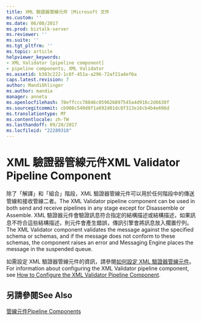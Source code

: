 ```yaml
---
title: XML 驗證器管線元件 |Microsoft 文件
ms.custom: ''
ms.date: 06/08/2017
ms.prod: biztalk-server
ms.reviewer: ''
ms.suite: ''
ms.tgt_pltfrm: ''
ms.topic: article
helpviewer_keywords:
- XML Validator [pipeline component]
- pipeline components, XML Validator
ms.assetid: b383c222-1c8f-451a-a296-72af21a4ef6a
caps.latest.revision: 7
author: MandiOhlinger
ms.author: mandia
manager: anneta
ms.openlocfilehash: 78effccc78846c059626897545a4d916c2d6630f
ms.sourcegitcommit: cb908c540d8f1a692d01dc8f313e16cb4b4e696d
ms.translationtype: MT
ms.contentlocale: zh-TW
ms.lasthandoff: 09/20/2017
ms.locfileid: "22289318"
---
```

# <a name="xml-validator-pipeline-component"></a><span data-ttu-id="d86a1-102">XML 驗證器管線元件</span><span class="sxs-lookup"><span data-stu-id="d86a1-102">XML Validator Pipeline Component</span></span>
<span data-ttu-id="d86a1-103">除了「解譯」和「組合」階段，XML 驗證器管線元件可以用於任何階段中的傳送管線和接收管線二者。</span><span class="sxs-lookup"><span data-stu-id="d86a1-103">The XML Validator pipeline component can be used in both send and receive pipelines in any stage except for Disassemble or Assemble.</span></span> <span data-ttu-id="d86a1-104">XML 驗證器元件會驗證訊息符合指定的結構描述或結構描述，如果訊息不符合這些結構描述，則元件會產生錯誤，傳訊引擎會將訊息放入擱置佇列。</span><span class="sxs-lookup"><span data-stu-id="d86a1-104">The XML Validator component validates the message against the specified schema or schemas, and if the message does not conform to these schemas, the component raises an error and Messaging Engine places the message in the suspended queue.</span></span>  
  
 <span data-ttu-id="d86a1-105">如需設定 XML 驗證器管線元件的資訊，請參閱[如何設定 XML 驗證器管線元件](../core/how-to-configure-the-xml-validator-pipeline-component.md)。</span><span class="sxs-lookup"><span data-stu-id="d86a1-105">For information about configuring the XML Validator pipeline component, see [How to Configure the XML Validator Pipeline Component](../core/how-to-configure-the-xml-validator-pipeline-component.md).</span></span>  
  
## <a name="see-also"></a><span data-ttu-id="d86a1-106">另請參閱</span><span class="sxs-lookup"><span data-stu-id="d86a1-106">See Also</span></span>  
 [<span data-ttu-id="d86a1-107">管線元件</span><span class="sxs-lookup"><span data-stu-id="d86a1-107">Pipeline Components</span></span>](../core/pipeline-components.md)